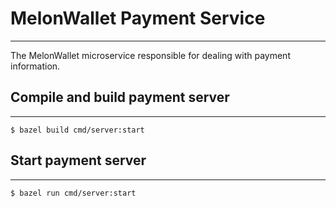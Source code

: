 # MelonWallet Payment Service
---------------------
The MelonWallet microservice responsible for dealing with payment information.


## Compile and build payment server
---------------------
```
$ bazel build cmd/server:start
```

## Start payment server
---------------------
```
$ bazel run cmd/server:start
```